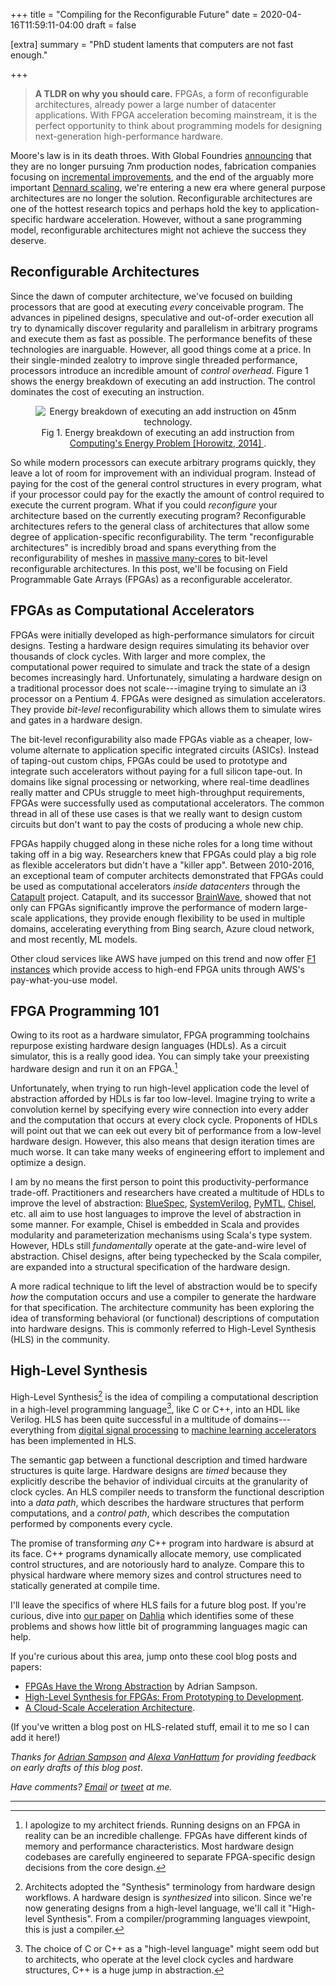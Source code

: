 +++
title = "Compiling for the Reconfigurable Future"
date = 2020-04-16T11:59:11-04:00
draft = false

[extra]
summary = "PhD student laments that computers are not fast enough."

+++

> **A TLDR on why you should care.** FPGAs, a form of reconfigurable
> architectures, already power a large number of datacenter applications. With
> FPGA acceleration becoming mainstream, it is the perfect opportunity to think
> about programming models for designing next-generation high-performance
> hardware.

Moore's law is in its death throes. With Global Foundries [announcing][gf-7nm]
that they are no longer pursuing 7nm production nodes, fabrication companies
focusing on [incremental improvements][intel-roadmap], and the end of the
arguably more important [Dennard scaling][dscaling], we're entering a new
era where general purpose architectures are no longer the solution.
Reconfigurable architectures are one of the hottest research topics and perhaps
hold the key to application-specific hardware acceleration. However, without
a sane programming model, reconfigurable architectures might not achieve the
success they deserve.

## Reconfigurable Architectures

Since the dawn of computer architecture, we've focused on building processors
that are good at executing *every* conceivable program. The advances in
pipelined designs, speculative and out-of-order execution all try to
dynamically discover regularity and parallelism in arbitrary programs and
execute them as fast as possible. The performance benefits of these technologies
are inarguable. However, all good things come at a price. In their
single-minded zealotry to improve single threaded performance, processors introduce
an incredible amount of *control overhead*. Figure 1 shows the energy
breakdown of executing an add instruction. The control dominates the cost of
executing an instruction.

<center>
<figure>
<img src="/img/energy-breakdown.png"
     alt="Energy breakdown of executing an add instruction on 45nm technology.">
</img>
<figcaption>
Fig 1.
Energy breakdown of executing an add instruction from
<a href="https://ieeexplore.ieee.org/document/6757323">
Computing's Energy Problem [Horowitz, 2014]
</a>.
</figcaption>
</figure>
</center>

So while modern processors
can execute arbitrary programs quickly, they leave a lot of room for improvement
with an individual program.
Instead of paying for the cost of the general control structures in every program,
what if your processor could pay for the exactly the amount of control required
to execute the current program.
What if you
could *reconfigure* your architecture
based on the currently executing program?
Reconfigurable architectures refers to the general class of architectures
that allow some degree of application-specific reconfigurability. The term
"reconfigurable architectures" is incredibly broad and spans everything from
the reconfigurability of meshes in [massive many-cores][celerity] to bit-level
reconfigurable architectures. In this post, we'll be focusing on Field
Programmable Gate Arrays (FPGAs) as a reconfigurable accelerator.

## FPGAs as Computational Accelerators

FPGAs were initially developed as high-performance simulators for circuit
designs. Testing a hardware design requires simulating its behavior over
thousands of clock cycles. With larger and more complex, the computational
power required to simulate and track the state of a design becomes increasingly
hard. Unfortunately, simulating a hardware design on a traditional processor
does not scale---imagine trying to simulate an i3
processor on a Pentium 4. FPGAs were designed as simulation accelerators. They
provide *bit-level* reconfigurability which allows them to simulate wires and
gates in a hardware design.

The bit-level reconfigurability also made FPGAs
viable as a cheaper, low-volume alternate to application specific integrated
circuits (ASICs). Instead of taping-out custom chips, FPGAs could be used to
prototype and integrate such accelerators without paying for a full
silicon tape-out. In domains like
signal processing or networking, where real-time deadlines really matter and
CPUs struggle to meet high-throughput requirements, FPGAs were successfully
used as computational accelerators. The common thread in all of these use cases
is that we really want to design custom circuits but don't want to pay the
costs of producing a whole new chip.

FPGAs happily chugged along in these niche roles for a long time without taking
off in a big way. Researchers knew that FPGAs could play a big role as flexible
accelerators but didn't have a "killer app". Between 2010-2016, an exceptional
team of computer architects demonstrated
that FPGAs could be used as
computational accelerators *inside datacenters* through the [Catapult][]
project. Catapult, and its successor [BrainWave][], showed that not only can
FPGAs significantly improve the performance of modern large-scale applications,
they provide enough flexibility to be used in multiple domains, accelerating
everything from Bing search, Azure cloud network, and most recently, ML models.

Other cloud services like AWS have jumped on this trend and now offer [F1
instances][f1] which provide access to high-end FPGA units through AWS's
pay-what-you-use model.

## FPGA Programming 101

Owing to its root as a hardware simulator, FPGA programming toolchains repurpose
existing hardware design languages (HDLs). As a circuit simulator, this is
a really good idea. You can simply take your preexisting hardware design and
run it on an FPGA.[^2]

Unfortunately, when trying to run high-level application code
the level of abstraction afforded by HDLs is far too low-level.
Imagine
trying to write a convolution kernel by specifying every wire connection
into every adder and the computation that occurs at every clock cycle. Proponents
of HDLs will point out that we can eek out every bit of performance from a
low-level hardware design. However, this also means that design iteration times
are much worse. It can take many weeks of engineering effort to implement
and optimize a design.

I am by no means the first person to point this productivity-performance
trade-off. Practitioners and researchers have created a multitude of
HDLs to improve the level of abstraction: [BlueSpec][], [SystemVerilog][], [PyMTL][],
[Chisel][], etc. all aim to use host languages to improve the level of abstraction
in some manner. For example, Chisel is embedded in Scala and provides
modularity and parameterization mechanisms using Scala's type system.
However, HDLs still *fundamentally* operate at the gate-and-wire
level of abstraction. Chisel designs, after being typechecked by the Scala
compiler, are expanded into a structural specification of the hardware design.

A more radical technique to lift the level of abstraction would be to specify
*how* the computation occurs and use a compiler to generate the hardware for
that specification. The architecture community has been exploring the idea
of transforming behavioral (or functional) descriptions of computation
into hardware designs. This is commonly referred to High-Level Synthesis (HLS)
in the community.

## High-Level Synthesis

High-Level Synthesis[^3] is the idea of compiling a computational description
in a high-level programming language[^4], like C or C++, into an HDL like
Verilog. HLS has been quite successful in a multitude of domains---everything
from [digital signal processing][hls-dsp] to [machine learning
accelerators][hls-ml] has been implemented in HLS.

The semantic gap between a functional description and timed hardware structures
is quite large. Hardware designs are *timed* because they explicitly describe
the
behavior of individual circuits at the granularity of clock cycles. An HLS
compiler needs to transform the functional description into a *data path*,
which describes the hardware structures that perform computations, and
a *control path*, which describes the computation performed by components every
cycle.

The promise of transforming *any* C++ program into hardware is absurd at its
face. C++ programs dynamically allocate memory, use complicated control
structures, and are notoriously hard to analyze. Compare this to physical
hardware where memory sizes and control structures need to statically generated
at compile time.

I'll leave the specifics of where HLS fails for a future blog post. If you're
curious, dive into [our paper][dahlia-paper] on [Dahlia][] which identifies
some of these problems and shows how little bit of programming languages magic
can help.

If you're curious about this area, jump onto these cool blog posts and papers:

- [FPGAs Have the Wrong Abstraction][fpga-wrong] by Adrian Sampson.
- [High-Level Synthesis for FPGAs: From Prototyping to Development](https://ieeexplore.ieee.org/document/5737854?tp=&arnumber=5737854).
- [A Cloud-Scale Acceleration Architecture](https://www.microsoft.com/en-us/research/wp-content/uploads/2016/10/Cloud-Scale-Acceleration-Architecture.pdf).

(If you've written a blog post on HLS-related stuff, email it to me so I can
add it here!)

*Thanks for [Adrian Sampson](http://adriansampson.net) and [Alexa VanHattum](https://www.cs.cornell.edu/~avh/) for providing feedback on early
drafts of this blog post*.

_Have comments? [Email](mailto:rachit.nigam12@gmail.com) or [tweet](https://twitter.com/notypes) at me._

----

[^2]: I apologize to my architect friends. Running designs on an FPGA in reality can be an incredible challenge. FPGAs have different kinds of memory and performance characteristics. Most hardware design codebases are carefully engineered to separate FPGA-specific design decisions from the core design.

[^3]: Architects adopted the "Synthesis" terminology from hardware design workflows. A hardware design is *synthesized* into silicon. Since we're now generating designs from a high-level language, we'll call it "High-level Synthesis". From a compiler/programming languages viewpoint, this is just a compiler.

[^4]: The choice of C or C++ as a "high-level language" might seem odd but to architects, who operate at the level clock cycles and hardware structures, C++ is a huge jump in abstraction.

[f1]: https://aws.amazon.com/education/F1-instances-for-educators/
[gf-7nm]: https://www.anandtech.com/show/13277/globalfoundries-stops-all-7nm-development
[dscaling]: https://en.wikipedia.org/wiki/Dennard_scaling
[intel-roadmap]: https://www.anandtech.com/show/15217/intels-manufacturing-roadmap-from-2019-to-2029
[reconf]: https://en.wikipedia.org/wiki/Reconfigurable_computing
[catapult]: https://www.microsoft.com/en-us/research/project/project-catapult/
[brainwave]: https://www.microsoft.com/en-us/research/project/project-brainwave/
[celerity]: http://opencelerity.org/
[bluespec]: https://bluespec.com/
[systemverilog]: https://en.wikipedia.org/wiki/SystemVerilog
[pymtl]: https://github.com/cornell-brg/pymtl3
[chisel]: https://www.chisel-lang.org/
[hls-dsp]: https://ieeexplore.ieee.org/document/1466178
[hls-ml]: https://dl.acm.org/doi/10.1145/3020078.3021741
[fpga-wrong]: https://www.cs.cornell.edu/~asampson/blog/fpgaabstraction.html
[dahlia-paper]: /files/pubs/dahlia.pdf
[dahlia]: https://capra.cs.cornell.edu/dahlia

